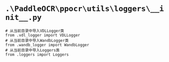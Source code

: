 # `.\PaddleOCR\ppocr\utils\loggers\__init__.py`

```
# 从当前目录中导入VDLLogger类
from .vdl_logger import VDLLogger
# 从当前目录中导入WandbLogger类
from .wandb_logger import WandbLogger
# 从当前目录中导入Loggers类
from .loggers import Loggers
```